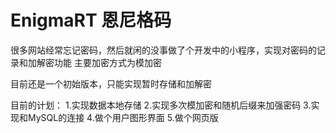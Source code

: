 # EnigmaRT 恩尼格码

很多网站经常忘记密码，然后就闲的没事做了个开发中的小程序，实现对密码的记录和加解密功能
主要加密方式为模加密

目前还是一个初始版本，只能实现暂时存储和加解密



目前的计划：
1.实现数据本地存储
2.实现多次模加密和随机后缀来加强密码
3.实现和MySQL的连接
4.做个用户图形界面
5.做个网页版
